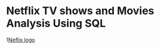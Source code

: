 # Netflix TV shows and Movies Analysis Using SQL
1[Neflix logo](https://github.com/priyapandit90015-max/netflix_sql_project/blob/main/logo.png)
